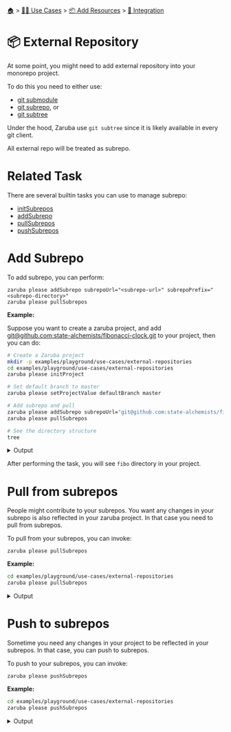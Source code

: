 <!--startTocHeader-->
[🏠](../../../README.md) > [👷🏽 Use Cases](../../README.md) > [📦 Add Resources](../README.md) > [🧩 Integration](README.md)
# 📦 External Repository
<!--endTocHeader-->


At some point, you might need to add external repository into your monorepo project.

To do this you need to either use:

* [git submodule](https://git-scm.com/book/en/v2/Git-Tools-Submodules)
* [git subrepo](https://github.com/ingydotnet/git-subrepo), or
* [git subtree](https://www.atlassian.com/git/tutorials/git-subtree)

Under the hood, Zaruba use `git subtree` since it is likely available in every git client.

All external repo will be treated as subrepo.

# Related Task

There are several builtin tasks you can use to manage subrepo:

* [initSubrepos](../../../core-tasks/initSubrepos.md)
* [addSubrepo](../../../core-tasks/addSubrepo.md)
* [pullSubrepos](../../../core-tasks/pullSubrepos.md)
* [pushSubrepos](../../../core-tasks/pushSubrepos.md)


# Add Subrepo

To add subrepo, you can perform:

```
zaruba please addSubrepo subrepoUrl="<subrepo-url>" subrepoPrefix="<subrepo-directory>" 
zaruba please pullSubrepos 

```

__Example:__

Suppose you want to create a zaruba project, and add [git@github.com:state-alchemists/fibonacci-clock.git](https://github.com/state-alchemists/fibonacci-clock) to your project, then you can do:

<!--startCode-->
```bash
# Create a Zaruba project
mkdir -p examples/playground/use-cases/external-repositories
cd examples/playground/use-cases/external-repositories
zaruba please initProject

# Set default branch to master
zaruba please setProjectValue defaultBranch master

# Add subrepo and pull
zaruba please addSubrepo subrepoUrl="git@github.com:state-alchemists/fibonacci-clock.git" subrepoPrefix="fibo" 
zaruba please pullSubrepos 

# See the directory structure
tree
```
 
<details>
<summary>Output</summary>
 
```````
💀 🔎 Job Starting...
         Elapsed Time: 1.768µs
         Current Time: 06:55:20
💀 🏁 Run 🚧 'initProject' command on /home/gofrendi/zaruba/docs/examples/playground/use-cases/external-repositories
💀    🚀 initProject          🚧 06:55:20.356 Initialized empty Git repository in /home/gofrendi/zaruba/docs/examples/playground/use-cases/external-repositories/.git/
💀    🚀 initProject          🚧 06:55:20.36  🎉🎉🎉
💀    🚀 initProject          🚧 06:55:20.36  Project created
💀 🎉 Successfully running 🚧 'initProject' command
💀 🔎 Job Running...
         Elapsed Time: 111.860267ms
         Current Time: 06:55:20
💀 🎉 🎉🎉🎉🎉🎉🎉🎉🎉🎉🎉🎉
💀 🎉 Job Complete!!! 🎉🎉🎉
💀 🔥 Terminating
💀 🔎 Job Ended...
         Elapsed Time: 312.030008ms
         Current Time: 06:55:20
zaruba please initProject  
zaruba please setProjectValue defaultBranch master -e '/home/gofrendi/zaruba/docs/examples/playground/use-cases/external-repositories/.env' -v '/home/gofrendi/zaruba/docs/examples/playground/use-cases/external-repositories/default.values.yaml'
🔥 Command   : zaruba please
🔥 Arguments : ["setProjectValue","defaultBranch","master"]
🔥 Stderr    : value of input variable 'variableName' does not match '^.+$': 
💀 🔎 Job Starting...
         Elapsed Time: 1.402µs
         Current Time: 06:55:20
💀 🏁 Run 🔎 'zrbIsProject' command on /home/gofrendi/zaruba/docs/examples/playground/use-cases/external-repositories
💀    🚀 zrbIsProject         🔎 06:55:20.954 Current directory is a valid zaruba project
💀 🎉 Successfully running 🔎 'zrbIsProject' command
💀 🏁 Run 🥂 'addSubrepo' command on /home/gofrendi/zaruba/docs/examples/playground/use-cases/external-repositories
💀    🚀 addSubrepo           🥂 06:55:21.07  🎉🎉🎉
💀    🚀 addSubrepo           🥂 06:55:21.07  Subrepo fibo has been added
💀 🎉 Successfully running 🥂 'addSubrepo' command
💀 🔎 Job Running...
         Elapsed Time: 222.005583ms
         Current Time: 06:55:21
💀 🎉 🎉🎉🎉🎉🎉🎉🎉🎉🎉🎉🎉
💀 🎉 Job Complete!!! 🎉🎉🎉
💀 🔥 Terminating
💀 🔎 Job Ended...
         Elapsed Time: 424.045779ms
         Current Time: 06:55:21
zaruba please addSubrepo -e '/home/gofrendi/zaruba/docs/examples/playground/use-cases/external-repositories/.env' -v 'subrepoUrl=git@github.com:state-alchemists/fibonacci-clock.git' -v 'subrepoPrefix=fibo' -v '/home/gofrendi/zaruba/docs/examples/playground/use-cases/external-repositories/default.values.yaml'
💀 🔎 Job Starting...
         Elapsed Time: 1.374µs
         Current Time: 06:55:21
💀 🏁 Run 🔎 'zrbIsProject' command on /home/gofrendi/zaruba/docs/examples/playground/use-cases/external-repositories
💀 🏁 Run 🔍 'zrbIsValidSubrepos' command on /home/gofrendi/zaruba/docs/examples/playground/use-cases/external-repositories
💀    🚀 zrbIsValidSubrepos   🔍 06:55:21.523 All Subrepos are valid
💀 🎉 Successfully running 🔎 'zrbIsProject' command
💀 🎉 Successfully running 🔍 'zrbIsValidSubrepos' command
💀 🏁 Run 📦 'initSubrepos' command on /home/gofrendi/zaruba/docs/examples/playground/use-cases/external-repositories
💀    🚀 initSubrepos         📦 06:55:21.789 fibo origin is not exist
💀    🚀 initSubrepos         📦 06:55:21.797 [master (root-commit) 3e4855c] 💀 Save works before pulling from git@github.com:state-alchemists/fibonacci-clock.git
💀    🚀 initSubrepos         📦 06:55:21.797  3 files changed, 92 insertions(+)
💀    🚀 initSubrepos         📦 06:55:21.797  create mode 100644 .gitignore
💀    🚀 initSubrepos         📦 06:55:21.797  create mode 100644 default.values.yaml
💀    🚀 initSubrepos         📦 06:55:21.797  create mode 100644 index.zaruba.yaml
💀    🚀 initSubrepos         📦 06:55:21.82  git fetch fibo master
💀 🔥 🚀 initSubrepos         📦 06:55:25.287 warning: no common commits
💀 🔥 🚀 initSubrepos         📦 06:55:25.752 From github.com:state-alchemists/fibonacci-clock
💀 🔥 🚀 initSubrepos         📦 06:55:25.752  * branch            master     -> FETCH_HEAD
💀 🔥 🚀 initSubrepos         📦 06:55:25.753  * [new branch]      master     -> fibo/master
💀 🔥 🚀 initSubrepos         📦 06:55:25.767 Added dir 'fibo'
💀 🔥 🚀 initSubrepos         📦 06:55:28.622 From github.com:state-alchemists/fibonacci-clock
💀 🔥 🚀 initSubrepos         📦 06:55:28.622  * branch            master     -> FETCH_HEAD
💀 🔥 🚀 initSubrepos         📦 06:55:32.082 From github.com:state-alchemists/fibonacci-clock
💀 🔥 🚀 initSubrepos         📦 06:55:32.082  * branch            master     -> FETCH_HEAD
💀    🚀 initSubrepos         📦 06:55:32.375 Already up to date.
💀    🚀 initSubrepos         📦 06:55:32.375 🎉🎉🎉
💀    🚀 initSubrepos         📦 06:55:32.375 Subrepos Initialized
💀 🎉 Successfully running 📦 'initSubrepos' command
💀 🏁 Run 🔽 'pullSubrepos' command on /home/gofrendi/zaruba/docs/examples/playground/use-cases/external-repositories
💀    🚀 pullSubrepos         🔽 06:55:32.495 On branch master
💀    🚀 pullSubrepos         🔽 06:55:32.495 nothing to commit, working tree clean
💀 🔥 🚀 pullSubrepos         🔽 06:55:35.937 From github.com:state-alchemists/fibonacci-clock
💀 🔥 🚀 pullSubrepos         🔽 06:55:35.937  * branch            master     -> FETCH_HEAD
💀    🚀 pullSubrepos         🔽 06:55:36.243 Already up to date.
💀    🚀 pullSubrepos         🔽 06:55:36.243 🎉🎉🎉
💀    🚀 pullSubrepos         🔽 06:55:36.243 Subrepos pulled
💀 🎉 Successfully running 🔽 'pullSubrepos' command
💀 🔎 Job Running...
         Elapsed Time: 14.827557717s
         Current Time: 06:55:36
💀 🎉 🎉🎉🎉🎉🎉🎉🎉🎉🎉🎉🎉
💀 🎉 Job Complete!!! 🎉🎉🎉
💀 🔥 Terminating
💀 🔎 Job Ended...
         Elapsed Time: 15.028843478s
         Current Time: 06:55:36
zaruba please pullSubrepos -e '/home/gofrendi/zaruba/docs/examples/playground/use-cases/external-repositories/.env' -v '/home/gofrendi/zaruba/docs/examples/playground/use-cases/external-repositories/default.values.yaml'
.
├── default.values.yaml
├── fibo
│   ├── Dockerfile
│   ├── README.md
│   ├── bootstrap.unity.css
│   ├── index.css
│   ├── index.html
│   ├── index.js
│   ├── jquery.js
│   ├── sample.env
│   └── start.sh
├── index.zaruba.yaml
└── log.zaruba.csv

1 directory, 12 files
```````
</details>
<!--endCode-->

After performing the task, you will see `fibo` directory in your project.

# Pull from subrepos

People might contribute to your subrepos. You want any changes in your subrepo is also reflected in your zaruba project. In that case you need to pull from subrepos.

To pull from your subrepos, you can invoke:

```
zaruba please pullSubrepos
```

__Example:__

<!--startCode-->
```bash
cd examples/playground/use-cases/external-repositories
zaruba please pullSubrepos
```
 
<details>
<summary>Output</summary>
 
```````
💀 🔎 Job Starting...
         Elapsed Time: 1.302µs
         Current Time: 06:55:36
💀 🏁 Run 🔎 'zrbIsProject' command on /home/gofrendi/zaruba/docs/examples/playground/use-cases/external-repositories
💀 🏁 Run 🔍 'zrbIsValidSubrepos' command on /home/gofrendi/zaruba/docs/examples/playground/use-cases/external-repositories
💀    🚀 zrbIsProject         🔎 06:55:36.714 Current directory is a valid zaruba project
💀    🚀 zrbIsValidSubrepos   🔍 06:55:36.714 All Subrepos are valid
💀 🎉 Successfully running 🔎 'zrbIsProject' command
💀 🎉 Successfully running 🔍 'zrbIsValidSubrepos' command
💀 🏁 Run 📦 'initSubrepos' command on /home/gofrendi/zaruba/docs/examples/playground/use-cases/external-repositories
💀    🚀 initSubrepos         📦 06:55:36.976 🎉🎉🎉
💀    🚀 initSubrepos         📦 06:55:36.976 Subrepos Initialized
💀 🎉 Successfully running 📦 'initSubrepos' command
💀 🏁 Run 🔽 'pullSubrepos' command on /home/gofrendi/zaruba/docs/examples/playground/use-cases/external-repositories
💀    🚀 pullSubrepos         🔽 06:55:37.094 On branch master
💀    🚀 pullSubrepos         🔽 06:55:37.094 nothing to commit, working tree clean
💀 🔥 🚀 pullSubrepos         🔽 06:55:40.361 From github.com:state-alchemists/fibonacci-clock
💀 🔥 🚀 pullSubrepos         🔽 06:55:40.361  * branch            master     -> FETCH_HEAD
💀    🚀 pullSubrepos         🔽 06:55:40.634 Already up to date.
💀    🚀 pullSubrepos         🔽 06:55:40.634 🎉🎉🎉
💀    🚀 pullSubrepos         🔽 06:55:40.634 Subrepos pulled
💀 🎉 Successfully running 🔽 'pullSubrepos' command
💀 🔎 Job Running...
         Elapsed Time: 4.026631106s
         Current Time: 06:55:40
💀 🎉 🎉🎉🎉🎉🎉🎉🎉🎉🎉🎉🎉
💀 🎉 Job Complete!!! 🎉🎉🎉
💀 🔥 Terminating
💀 🔎 Job Ended...
         Elapsed Time: 4.227441504s
         Current Time: 06:55:40
zaruba please pullSubrepos -e '/home/gofrendi/zaruba/docs/examples/playground/use-cases/external-repositories/.env' -v '/home/gofrendi/zaruba/docs/examples/playground/use-cases/external-repositories/default.values.yaml'
```````
</details>
<!--endCode-->

# Push to subrepos

Sometime you need any changes in your project to be reflected in your subrepos. In that case, you can push to subrepos.

To push to your subrepos, you can invoke:

```
zaruba please pushSubrepos
```

__Example:__

<!--startCode-->
```bash
cd examples/playground/use-cases/external-repositories
zaruba please pushSubrepos
```
 
<details>
<summary>Output</summary>
 
```````
💀 🔎 Job Starting...
         Elapsed Time: 1.462µs
         Current Time: 06:55:41
💀 🏁 Run 🔎 'zrbIsProject' command on /home/gofrendi/zaruba/docs/examples/playground/use-cases/external-repositories
💀 🏁 Run 🔗 'updateProjectLinks' command on /home/gofrendi/zaruba/docs/examples/playground/use-cases/external-repositories
💀 🏁 Run 🔍 'zrbIsValidSubrepos' command on /home/gofrendi/zaruba/docs/examples/playground/use-cases/external-repositories
💀    🚀 zrbIsProject         🔎 06:55:41.102 Current directory is a valid zaruba project
💀    🚀 updateProjectLinks   🔗 06:55:41.102 🎉🎉🎉
💀    🚀 updateProjectLinks   🔗 06:55:41.102 Links updated
💀    🚀 zrbIsValidSubrepos   🔍 06:55:41.102 All Subrepos are valid
💀 🎉 Successfully running 🔍 'zrbIsValidSubrepos' command
💀 🎉 Successfully running 🔎 'zrbIsProject' command
💀 🎉 Successfully running 🔗 'updateProjectLinks' command
💀 🏁 Run 📦 'initSubrepos' command on /home/gofrendi/zaruba/docs/examples/playground/use-cases/external-repositories
💀    🚀 initSubrepos         📦 06:55:41.363 🎉🎉🎉
💀    🚀 initSubrepos         📦 06:55:41.363 Subrepos Initialized
💀 🎉 Successfully running 📦 'initSubrepos' command
💀 🏁 Run 🔼 'pushSubrepos' command on /home/gofrendi/zaruba/docs/examples/playground/use-cases/external-repositories
💀    🚀 pushSubrepos         🔼 06:55:41.481 On branch master
💀    🚀 pushSubrepos         🔼 06:55:41.481 nothing to commit, working tree clean
💀    🚀 pushSubrepos         🔼 06:55:41.492 git push using:  fibo master
💀 🔥 🚀 pushSubrepos         🔼 06:55:45.525 1/3 (0) [0]2/3 (0) [0]3/3 (0) [0]3/3 (1) [1]3/3 (1) [2]Everything up-to-date
💀    🚀 pushSubrepos         🔼 06:55:45.525 🎉🎉🎉
💀    🚀 pushSubrepos         🔼 06:55:45.525 Subrepos pushed
💀 🎉 Successfully running 🔼 'pushSubrepos' command
💀 🔎 Job Running...
         Elapsed Time: 4.529450872s
         Current Time: 06:55:45
💀 🎉 🎉🎉🎉🎉🎉🎉🎉🎉🎉🎉🎉
💀 🎉 Job Complete!!! 🎉🎉🎉
💀 🔥 Terminating
💀 🔎 Job Ended...
         Elapsed Time: 4.730606346s
         Current Time: 06:55:45
zaruba please pushSubrepos -e '/home/gofrendi/zaruba/docs/examples/playground/use-cases/external-repositories/.env' -v '/home/gofrendi/zaruba/docs/examples/playground/use-cases/external-repositories/default.values.yaml'
```````
</details>
<!--endCode-->


<!--startTocSubTopic-->
<!--endTocSubTopic-->